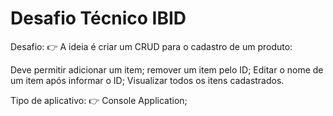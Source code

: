 # Desafio Técnico IBID

Desafio:
👉 A ideia é criar um CRUD para o cadastro de um produto:

Deve permitir
adicionar um item;
remover um item pelo ID;
Editar o nome de um item após informar o ID;
Visualizar todos os itens cadastrados.
 
 

Tipo de aplicativo:
👉 Console Application;
